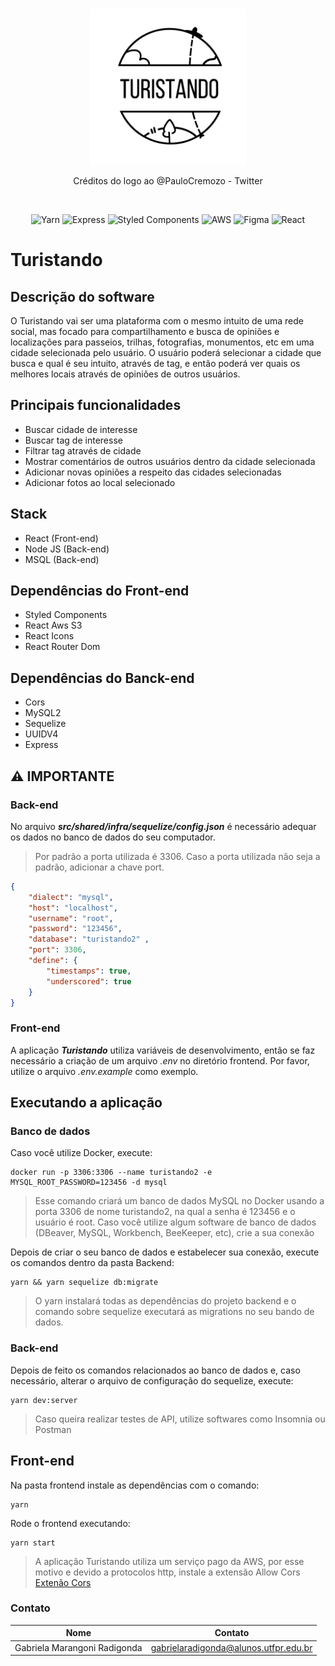 <br/>

<p align="center"><a href="" target="_blank"><img src="https://github.com/GabrielaMarangoni/Projeto_Integrador/blob/README/logo.svg?raw=true" height="250"></a></p>
<p align="center"
<span>Créditos do logo ao @PauloCremozo - Twitter</span>
</p>
<br/>

<p align="center">
    <img src="https://img.shields.io/badge/Yarn-2C8EBB?style=for-the-badge&logo=yarn&logoColor=white" alt="Yarn"/>
    <img src="https://img.shields.io/badge/Express.js-000000?style=for-the-badge&logo=express&logoColor=white" alt="Express"/>
    <img src="https://img.shields.io/badge/styled--components-DB7093?style=for-the-badge&logo=styled-components&logoColor=white" alt="Styled Components"/>
    <img src="https://img.shields.io/badge/Amazon_AWS-232F3E?style=for-the-badge&logo=amazon-aws&logoColor=white" alt="AWS"/>
    <img src="https://img.shields.io/badge/Figma-F24E1E?style=for-the-badge&logo=figma&logoColor=white" alt="Figma"/>
    <img src="https://img.shields.io/badge/React-20232A?style=for-the-badge&logo=react&logoColor=61DAFB" alt="React" />
   
   
</p>

# Turistando
## Descrição do software
O Turistando vai ser uma plataforma com o mesmo intuito de uma rede social, mas focado para compartilhamento e busca de opiniões e localizações para passeios, trilhas, fotografias, monumentos, etc em uma cidade selecionada pelo usuário. O usuário poderá selecionar a cidade que busca e qual é seu intuito, através de tag, e então poderá ver quais os melhores locais através de opiniões de outros usuários.


## Principais funcionalidades
- Buscar cidade de interesse
- Buscar tag de interesse
- Filtrar tag através de cidade
- Mostrar comentários de outros usuários dentro da cidade selecionada
- Adicionar novas opiniões a respeito das cidades selecionadas
- Adicionar fotos ao local selecionado


## Stack 
- React (Front-end)
- Node JS (Back-end)
- MSQL (Back-end)

## Dependências do Front-end
- Styled Components
- React Aws S3
- React Icons
- React Router Dom

## Dependências do Banck-end
- Cors
- MySQL2
- Sequelize
- UUIDV4
- Express


## :warning: IMPORTANTE
### Back-end
No arquivo ***src/shared/infra/sequelize/config.json*** é necessário adequar os dados no banco de dados do seu computador.
> Por padrão a porta utilizada é 3306. Caso a porta utilizada não seja a padrão, adicionar a chave port.
```json
{
    "dialect": "mysql",
    "host": "localhost",
    "username": "root",
    "password": "123456",
    "database": "turistando2" ,
    "port": 3306,
    "define": {
        "timestamps": true,
        "underscored": true
    }
}
```

### Front-end
A aplicação ***Turistando*** utiliza variáveis de desenvolvimento, então se faz necessário a criação de um arquivo _.env_ no diretório frontend. Por favor, utilize o arquivo _.env.example_ como exemplo.

## Executando a aplicação

### Banco de dados
Caso você utilize Docker, execute: 
```
docker run -p 3306:3306 --name turistando2 -e MYSQL_ROOT_PASSWORD=123456 -d mysql
```
> Esse comando criará um banco de dados MySQL no Docker usando a porta 3306 de nome turistando2, na qual a senha é 123456 e o usuário é root.
Caso você utilize algum software de banco de dados (DBeaver, MySQL, Workbench, BeeKeeper, etc), crie a sua conexão  
  
Depois de criar o seu banco de dados e estabelecer sua conexão, execute os comandos dentro da pasta Backend:
```
yarn && yarn sequelize db:migrate
```
> O yarn instalará todas as dependências do projeto backend e o comando sobre sequelize executará as migrations no seu bando de dados.

### Back-end
Depois de feito os comandos relacionados ao banco de dados e, caso necessário, alterar o arquivo de configuração do sequelize, execute:
```
yarn dev:server 
```
> Caso queira realizar testes de API, utilize softwares como Insomnia ou Postman


## Front-end
Na pasta frontend instale as dependências com o comando:
```
yarn 
```
Rode o frontend executando:
```
yarn start
```
> A aplicação Turistando utiliza um serviço pago da AWS, por esse motivo e devido a protocolos http, instale a extensão Allow Cors
[Extenão Cors](https://chrome.google.com/webstore/detail/allow-cors-access-control/lhobafahddgcelffkeicbaginigeejlf)




### Contato
| Nome                          | Contato                                |
| ----------------------------- |:--------------------------------------:|
| Gabriela Marangoni Radigonda  | gabrielaradigonda@alunos.utfpr.edu.br   |

